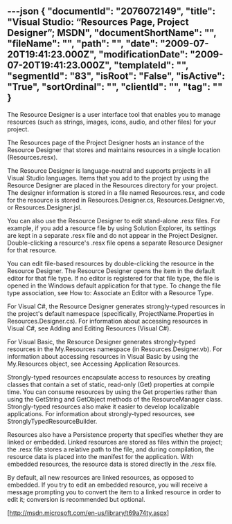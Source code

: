 ---json
{
  "documentId": "2076072149",
  "title": "Visual Studio: “Resources Page, Project Designer”; MSDN",
  "documentShortName": "",
  "fileName": "",
  "path": "",
  "date": "2009-07-20T19:41:23.000Z",
  "modificationDate": "2009-07-20T19:41:23.000Z",
  "templateId": "",
  "segmentId": "83",
  "isRoot": "False",
  "isActive": "True",
  "sortOrdinal": "",
  "clientId": "",
  "tag": ""
}
---

The Resource Designer is a user interface tool that enables you to manage resources (such as strings, images, icons, audio, and other files) for your project.

The Resources page of the Project Designer hosts an instance of the Resource Designer that stores and maintains resources in a single location (Resources.resx).

The Resource Designer is language-neutral and supports projects in all Visual Studio languages. Items that you add to the project by using the Resource Designer are placed in the Resources directory for your project. The designer information is stored in a file named Resources.resx, and code for the resource is stored in Resources.Designer.cs, Resources.Designer.vb, or Resources.Designer.jsl.

You can also use the Resource Designer to edit stand-alone .resx files. For example, if you add a resource file by using Solution Explorer, its settings are kept in a separate .resx file and do not appear in the Project Designer. Double-clicking a resource's .resx file opens a separate Resource Designer for that resource.

You can edit file-based resources by double-clicking the resource in the Resource Designer. The Resource Designer opens the item in the default editor for that file type. If no editor is registered for that file type, the file is opened in the Windows default application for that type. To change the file type association, see How to: Associate an Editor with a Resource Type.

For Visual C#, the Resource Designer generates strongly-typed resources in the project's default namespace (specifically, ProjectName.Properties in Resources.Designer.cs). For information about accessing resources in Visual C#, see Adding and Editing Resources (Visual C#).

For Visual Basic, the Resource Designer generates strongly-typed resources in the My.Resources namespace (in Resources.Designer.vb). For information about accessing resources in Visual Basic by using the My.Resources object, see Accessing Application Resources.

Strongly-typed resources encapsulate access to resources by creating classes that contain a set of static, read-only (Get) properties at compile time. You can consume resources by using the Get properties rather than using the GetString and GetObject methods of the ResourceManager class. Strongly-typed resources also make it easier to develop localizable applications. For information about strongly-typed resources, see StronglyTypedResourceBuilder.

Resources also have a Persistence property that specifies whether they are linked or embedded. Linked resources are stored as files within the project; the .resx file stores a relative path to the file, and during compilation, the resource data is placed into the manifest for the application. With embedded resources, the resource data is stored directly in the .resx file.

By default, all new resources are linked resources, as opposed to embedded. If you try to edit an embedded resource, you will receive a message prompting you to convert the item to a linked resource in order to edit it; conversion is recommended but optional.

[http://msdn.microsoft.com/en-us/library/t69a74ty.aspx]
